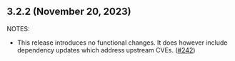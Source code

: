 ## 3.2.2 (November 20, 2023)

NOTES:

* This release introduces no functional changes. It does however include dependency updates which address upstream CVEs. ([#242](https://github.com/hashicorp/terraform-provider-null/issues/242))

